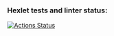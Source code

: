 ### Hexlet tests and linter status:
[![Actions Status](https://github.com/VaddyVG/python-project-50/actions/workflows/hexlet-check.yml/badge.svg)](https://github.com/VaddyVG/python-project-50/actions)